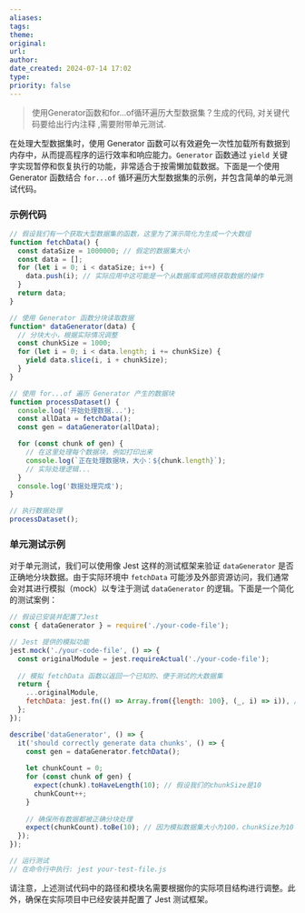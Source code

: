 ```yaml
---
aliases: 
tags: 
theme: 
original: 
url: 
author: 
date_created: 2024-07-14 17:02
type: 
priority: false
---
```


> 使用Generator函数和for...of循环遍历大型数据集？生成的代码, 对关键代码要给出行内注释 ,需要附带单元测试.

在处理大型数据集时，使用 Generator 函数可以有效避免一次性加载所有数据到内存中，从而提高程序的运行效率和响应能力。`Generator` 函数通过 `yield` 关键字实现暂停和恢复执行的功能，非常适合于按需懒加载数据。下面是一个使用 Generator 函数结合 `for...of` 循环遍历大型数据集的示例，并包含简单的单元测试代码。

### 示例代码

```javascript
// 假设我们有一个获取大型数据集的函数，这里为了演示简化为生成一个大数组
function fetchData() {
  const dataSize = 1000000; // 假定的数据集大小
  const data = [];
  for (let i = 0; i < dataSize; i++) {
    data.push(i); // 实际应用中这可能是一个从数据库或网络获取数据的操作
  }
  return data;
}

// 使用 Generator 函数分块读取数据
function* dataGenerator(data) {
  // 分块大小，根据实际情况调整
  const chunkSize = 1000;
  for (let i = 0; i < data.length; i += chunkSize) {
    yield data.slice(i, i + chunkSize);
  }
}

// 使用 for...of 遍历 Generator 产生的数据块
function processDataset() {
  console.log('开始处理数据...');
  const allData = fetchData();
  const gen = dataGenerator(allData);

  for (const chunk of gen) {
    // 在这里处理每个数据块，例如打印出来
    console.log(`正在处理数据块，大小：${chunk.length}`);
    // 实际处理逻辑...
  }
  console.log('数据处理完成');
}

// 执行数据处理
processDataset();
```

### 单元测试示例

对于单元测试，我们可以使用像 Jest 这样的测试框架来验证 `dataGenerator` 是否正确地分块数据。由于实际环境中 `fetchData` 可能涉及外部资源访问，我们通常会对其进行模拟（mock）以专注于测试 `dataGenerator` 的逻辑。下面是一个简化的测试案例：

```javascript
// 假设已安装并配置了Jest
const { dataGenerator } = require('./your-code-file');

// Jest 提供的模拟功能
jest.mock('./your-code-file', () => {
  const originalModule = jest.requireActual('./your-code-file');
  
  // 模拟 fetchData 函数以返回一个已知的、便于测试的大数据集
  return {
    ...originalModule,
    fetchData: jest.fn(() => Array.from({length: 100}, (_, i) => i)), // 生成一个长度为100的数组用于测试
  };
});

describe('dataGenerator', () => {
  it('should correctly generate data chunks', () => {
    const gen = dataGenerator.fetchData();
    
    let chunkCount = 0;
    for (const chunk of gen) {
      expect(chunk).toHaveLength(10); // 假设我们的chunkSize是10
      chunkCount++;
    }
    
    // 确保所有数据都被正确分块处理
    expect(chunkCount).toBe(10); // 因为模拟数据集大小为100，chunkSize为10
  });
});

// 运行测试
// 在命令行中执行: jest your-test-file.js
```

请注意，上述测试代码中的路径和模块名需要根据你的实际项目结构进行调整。此外，确保在实际项目中已经安装并配置了 Jest 测试框架。